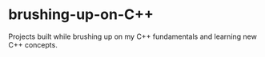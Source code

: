 # brushing-up-on-C++
Projects built while brushing up on my C++ fundamentals and learning new C++ concepts.
